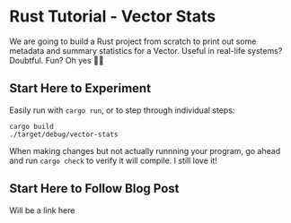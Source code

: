 # Rust Tutorial - Vector Stats

We are going to build a Rust project from scratch to print out some metadata and summary statistics for a Vector. Useful in real-life systems? Doubtful. Fun? Oh yes 🦀🤓

## Start Here to Experiment

Easily run with `cargo run`, or to step through individual steps:

```
cargo build
./target/debug/vector-stats
```

When making changes but not actually runnning your program, go ahead and run `cargo check` to verify it will compile. I still love it!


## Start Here to Follow Blog Post

Will be a link here

